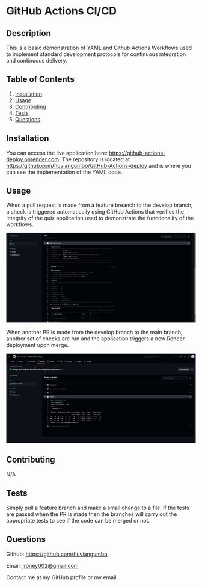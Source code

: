 # GitHub Actions CI/CD


## Description

This is a basic demonstration of YAML and Github Actions Workflows used to implement standard development protocols for continuous integration and continuous delivery.

## Table of Contents
1. [Installation](#installation)
2. [Usage](#usage)
3. [Contributing](#contributing)
4. [Tests](#tests)
5. [Questions](#questions)

## Installation

You can access the live application here: https://github-actions-deploy.onrender.com. The repository is located at https://github.com/fluviangumbo/GitHub-Actions-deploy and is where you can see the implementation of the YAML code. 

## Usage

When a pull request is made from a feature breanch to the develop branch, a check is triggered automatically using GitHub Actions that verifies the integrity of the quiz application used to demonstrate the functionality of the workflows. 

![GitHub Actions Testing Workflow.](./Assets/pull-request-demo.png)

When another PR is made from the develop branch to the main branch, another set of checks are run and the application triggers a new Render deployment upon merge.

![GitHub Actions Deployment Workflow.](./Assets/deploy-demo.png)

## Contributing

N/A

## Tests

Simply pull a feature branch and make a small change to a file. If the tests are passed when the PR is made then the branches will carry out the appropriate tests to see if the code can be merged or not.

## Questions

Github: https://github.com/fluviangumbo

Email: jroney002@gmail.com

Contact me at my GitHub profile or my email.